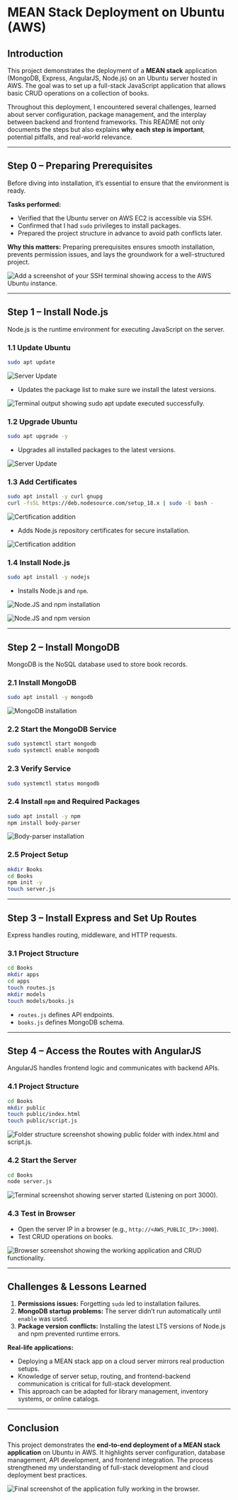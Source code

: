 # MEAN Stack Deployment on Ubuntu (AWS)

## Introduction

This project demonstrates the deployment of a **MEAN stack** application (MongoDB, Express, AngularJS, Node.js) on an Ubuntu server hosted in AWS. The goal was to set up a full-stack JavaScript application that allows basic CRUD operations on a collection of books.

Throughout this deployment, I encountered several challenges, learned about server configuration, package management, and the interplay between backend and frontend frameworks. This README not only documents the steps but also explains **why each step is important**, potential pitfalls, and real-world relevance.


---

## Step 0 – Preparing Prerequisites

Before diving into installation, it’s essential to ensure that the environment is ready.

**Tasks performed:**

* Verified that the Ubuntu server on AWS EC2 is accessible via SSH.
* Confirmed that I had `sudo` privileges to install packages.
* Prepared the project structure in advance to avoid path conflicts later.

**Why this matters:**
Preparing prerequisites ensures smooth installation, prevents permission issues, and lays the groundwork for a well-structured project.

![Add a screenshot of your SSH terminal showing access to the AWS Ubuntu instance.](./images/server%20update%20and%20upgrade.png)


---

## Step 1 – Install Node.js

Node.js is the runtime environment for executing JavaScript on the server.

### 1.1 Update Ubuntu

```bash
sudo apt update
```

![Server Update](./images/server%20update%20and%20upgrade.png)

* Updates the package list to make sure we install the latest versions.


![Terminal output showing `sudo apt update` executed successfully.](./images/server%20update%20and%20upgrade.png)

### 1.2 Upgrade Ubuntu

```bash
sudo apt upgrade -y
```

* Upgrades all installed packages to the latest versions.


![Server Update](./images/server%20update%20and%20upgrade.png)


### 1.3 Add Certificates

```bash
sudo apt install -y curl gnupg
curl -fsSL https://deb.nodesource.com/setup_18.x | sudo -E bash -
```

![Certification addition](./images/certificate%20addition%20I.png)


* Adds Node.js repository certificates for secure installation.

![Certification addition](./images/certificate%20addition%20II.png)

### 1.4 Install Node.js

```bash
sudo apt install -y nodejs
```

* Installs Node.js and `npm`.

![Node.JS and npm installation](./images/nodejs%20install.png)

![Node.JS and npm version](./images/nodejs%20and%20npm%20version.png)

---

## Step 2 – Install MongoDB

MongoDB is the NoSQL database used to store book records.

### 2.1 Install MongoDB

```bash
sudo apt install -y mongodb
```

![MongoDB installation](./images/mongodb%20installation.png)

### 2.2 Start the MongoDB Service

```bash
sudo systemctl start mongodb
sudo systemctl enable mongodb
```

### 2.3 Verify Service

```bash
sudo systemctl status mongodb
```

### 2.4 Install `npm` and Required Packages

```bash
sudo apt install -y npm
npm install body-parser
```

![Body-parser installation](./images/body%20parser%20installation.png)

### 2.5 Project Setup

```bash
mkdir Books
cd Books
npm init -y
touch server.js
```


---

## Step 3 – Install Express and Set Up Routes

Express handles routing, middleware, and HTTP requests.

### 3.1 Project Structure

```bash
cd Books
mkdir apps
cd apps
touch routes.js
mkdir models
touch models/books.js
```

* `routes.js` defines API endpoints.
* `books.js` defines MongoDB schema.


---

## Step 4 – Access the Routes with AngularJS

AngularJS handles frontend logic and communicates with backend APIs.

### 4.1 Project Structure

```bash
cd Books
mkdir public
touch public/index.html
touch public/script.js
```

![Folder structure screenshot showing `public` folder with `index.html` and `script.js`.](./images/script.js%20public%20file.png)

### 4.2 Start the Server

```bash
cd Books
node server.js
```

![Terminal screenshot showing server started (`Listening on port 3000`).](./images/server.js%20running%20in%20command%20line.png)

### 4.3 Test in Browser

* Open the server IP in a browser (e.g., `http://<AWS_PUBLIC_IP>:3000`).
* Test CRUD operations on books.

![Browser screenshot showing the working application and CRUD functionality.](./images/server.js%20running%20in%20browser.png)

---

## Challenges & Lessons Learned

1. **Permissions issues:** Forgetting `sudo` led to installation failures.
2. **MongoDB startup problems:** The server didn’t run automatically until `enable` was used.
3. **Package version conflicts:** Installing the latest LTS versions of Node.js and npm prevented runtime errors.

**Real-life applications:**

* Deploying a MEAN stack app on a cloud server mirrors real production setups.
* Knowledge of server setup, routing, and frontend-backend communication is critical for full-stack development.
* This approach can be adapted for library management, inventory systems, or online catalogs.


---

## Conclusion

This project demonstrates the **end-to-end deployment of a MEAN stack application** on Ubuntu in AWS. It highlights server configuration, database management, API development, and frontend integration. The process strengthened my understanding of full-stack development and cloud deployment best practices.

![Final screenshot of the application fully working in the browser.](./images/testing%20functionality%20of%20the%20running%20server.png)

